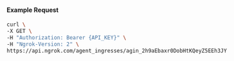 <!-- Code generated for API Clients. DO NOT EDIT. -->

#### Example Request

```bash
curl \
-X GET \
-H "Authorization: Bearer {API_KEY}" \
-H "Ngrok-Version: 2" \
https://api.ngrok.com/agent_ingresses/agin_2h9aEbaxr0DobHtKQeyZ5EEh3JY
```
